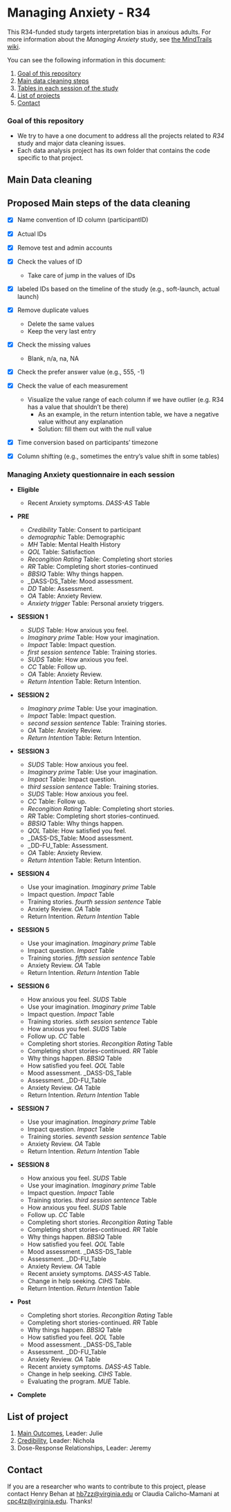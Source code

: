 # Managing Anxiety - R34
This R34-funded study targets interpretation bias in anxious adults. For more information about the _Managing Anxiety_ study, see [the MindTrails wiki](https://sites.google.com/a/virginia.edu/mindtrails-wiki/studies/managinganxiety).

You can see the following information in this document:
1. [Goal of this repository](#goal-of-this-repository)
2. [Main data cleaning steps](#main-data-cleaning)
3. [Tables in each session of the study](#managing-anxiety-questionnaire-in-each-session)
4. [List of projects](#list-of-project)
5. [Contact](#contact)


### Goal of this repository
- We try to have a one document to address all the projects related to _R34_ study and major data cleaning issues.
- Each data analysis project has its own folder that contains the code specific to that project.

## Main Data cleaning
## Proposed Main steps of the data cleaning
- [X] Name convention of ID column (participantID)
- [X] Actual IDs
- [X] Remove test and admin accounts
- [X] Check the values of ID
    - Take care of jump in the values of IDs
- [X] labeled IDs based on the timeline of the study (e.g., soft-launch, actual launch)
- [X] Remove duplicate values
    - Delete the same values
    - Keep the very last entry
- [X] Check the missing values
    - Blank, n/a, na, NA
- [X] Check the prefer answer value (e.g., 555, -1)
- [X] Check the value of each measurement
    - Visualize the value range of each column if we have outlier (e.g. R34 has a value that shouldn’t be there)
      - As an example, in the return intention table, we have a negative value without any explanation
      - Solution: fill them out with the null value
- [X] Time conversion based on participants’ timezone
- [X] Column shifting (e.g., sometimes the entry’s value shift in some tables)


### Managing Anxiety questionnaire in each session

- **Eligible**
  - Recent Anxiety symptoms. _DASS-AS_ Table
- **PRE**
  - _Credibility_ Table: Consent to participant
  - _demographic_ Table: Demographic 
  - _MH_ Table: Mental Health History
  - _QOL_ Table: Satisfaction
  - _Recongition Rating_ Table: Completing short stories 
  - _RR_ Table: Completing short stories-continued
  - _BBSIQ_ Table: Why things happen. 
  - _DASS-DS_Table: Mood assessment. 
  - _DD_ Table: Assessment. 
  - _OA_ Table: Anxiety Review. 
  - _Anxiety trigger_ Table: Personal anxiety triggers. 
- **SESSION 1**
  - _SUDS_ Table: How anxious you feel. 
  - _Imaginary prime_ Table: How your imagination. 
  - _Impact_ Table: Impact question. 
  - _first session sentence_ Table: Training stories. 
  - _SUDS_ Table: How anxious you feel. 
  - _CC_ Table: Follow up. 
  - _OA_ Table: Anxiety Review. 
  - _Return Intention_ Table: Return Intention. 
- **SESSION 2**
  - _Imaginary prime_ Table: Use your imagination. 
  - _Impact_ Table: Impact question. 
  - _second session sentence_ Table: Training stories. 
  - _OA_ Table: Anxiety Review. 
  - _Return Intention_ Table: Return Intention. 
- **SESSION 3**
  - _SUDS_ Table: How anxious you feel. 
  - _Imaginary prime_ Table: Use your imagination. 
  - _Impact_ Table: Impact question. 
  - _third session sentence_ Table: Training stories. 
  - _SUDS_ Table: How anxious you feel. 
  - _CC_ Table: Follow up. 
  - _Recongition Rating_ Table: Completing short stories. 
  - _RR_ Table: Completing short stories-continued. 
  - _BBSIQ_ Table: Why things happen. 
  - _QOL_ Table: How satisfied you feel. 
  - _DASS-DS_Table: Mood assessment. 
  - _DD-FU_Table: Assessment. 
  - _OA_ Table: Anxiety Review. 
  - _Return Intention_ Table: Return Intention. 
- **SESSION 4**
  - Use your imagination. _Imaginary prime_ Table
  - Impact question. _Impact_ Table
  - Training stories. _fourth session sentence_ Table
  - Anxiety Review. _OA_ Table
  - Return Intention. _Return Intention_ Table
- **SESSION 5**
  - Use your imagination. _Imaginary prime_ Table
  - Impact question. _Impact_ Table
  - Training stories. _fifth session sentence_ Table
  - Anxiety Review. _OA_ Table
  - Return Intention. _Return Intention_ Table
- **SESSION 6**
  - How anxious you feel. _SUDS_ Table
  - Use your imagination. _Imaginary prime_ Table
  - Impact question. _Impact_ Table
  - Training stories. _sixth session sentence_ Table
  - How anxious you feel. _SUDS_ Table
  - Follow up. _CC_ Table
  - Completing short stories. _Recongition Rating_ Table
  - Completing short stories-continued. _RR_ Table
  - Why things happen. _BBSIQ_ Table
  - How satisfied you feel. _QOL_ Table
  - Mood assessment. _DASS-DS_Table
  - Assessment. _DD-FU_Table
  - Anxiety Review. _OA_ Table
  - Return Intention. _Return Intention_ Table
- **SESSION 7**
  - Use your imagination. _Imaginary prime_ Table
  - Impact question. _Impact_ Table
  - Training stories. _seventh session sentence_ Table
  - Anxiety Review. _OA_ Table
  - Return Intention. _Return Intention_ Table
- **SESSION 8**
  - How anxious you feel. _SUDS_ Table
  - Use your imagination. _Imaginary prime_ Table
  - Impact question. _Impact_ Table
  - Training stories. _third session sentence_ Table
  - How anxious you feel. _SUDS_ Table
  - Follow up. _CC_ Table
  - Completing short stories. _Recongition Rating_ Table
  - Completing short stories-continued. _RR_ Table
  - Why things happen. _BBSIQ_ Table
  - How satisfied you feel. _QOL_ Table
  - Mood assessment. _DASS-DS_Table
  - Assessment. _DD-FU_Table
  - Anxiety Review. _OA_ Table
  - Recent anxiety symptoms. _DASS-AS_ Table.
  - Change in help seeking. _CIHS_ Table.
  - Return Intention. _Return Intention_ Table
  
- **Post**
  - Completing short stories. _Recongition Rating_ Table
  - Completing short stories-continued. _RR_ Table
  - Why things happen. _BBSIQ_ Table
  - How satisfied you feel. _QOL_ Table
  - Mood assessment. _DASS-DS_Table
  - Assessment. _DD-FU_Table
  - Anxiety Review. _OA_ Table
  - Recent anxiety symptoms. _DASS-AS_ Table.
  - Change in help seeking. _CIHS_ Table.
  - Evaluating the program. _MUE_ Table.

- **Complete**

  
## List of project
1. [Main Outcomes](https://github.com/TeachmanLab/R34-Data/tree/master/Main%20Outcomes), Leader: Julie
2. [Credibility](https://github.com/TeachmanLab/R34-Data/tree/master/Credibility), Leader: Nichola
3. Dose-Response Relationships[](), Leader: Jeremy


## Contact
If you are a researcher who wants to contribute to this project, please contact Henry Behan at hb7zz@virginia.edu or Claudia Calicho-Mamani at cpc4tz@virginia.edu. Thanks!
